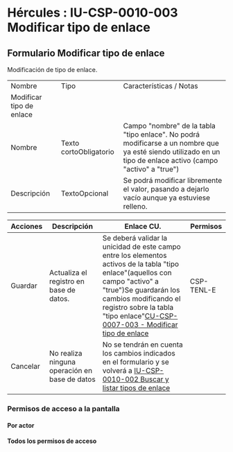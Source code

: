 # Hércules : IU\-CSP\-0010\-003 Modificar tipo de enlace



## Formulario Modificar tipo de enlace

Modificación de tipo de enlace.



|  | | |
| --- | --- | --- |
| Nombre | Tipo | Características / Notas |
| Modificar tipo de enlace | | |
| Nombre | Texto cortoObligatorio | Campo "nombre" de la tabla "tipo enlace". No podrá modificarse a un nombre que ya esté siendo utilizado en un tipo de enlace activo (campo "activo" a "true") |
| Descripción | TextoOpcional | Se podrá modificar libremente el valor, pasando a dejarlo vacío aunque ya estuviese relleno. |



| Acciones | Descripción | Enlace CU. | Permisos |
| --- | --- | --- | --- |
| Guardar | Actualiza el registro en base de datos. | Se deberá validar la unicidad de este campo entre los elementos activos de la tabla "tipo enlace"(aquellos con campo "activo" a "true")Se guardarán los cambios modificando el registro sobre la tabla "tipo enlace"[CU\-CSP\-0007\-003 \- Modificar tipo de enlace](/hercules/sgi-sistema-de-gestion-de-investigacion/requisitos-y-analisis-funcional/analisis-funcional-sgi-hercules/csp-modulo-de-convocatorias-ayudas-solicitudes-proyectos-y-contratos-y-grupos-de-investigacion/csp-casos-de-uso/cu-csp-0007-gestion-de-tipos-de-enlace/cu-csp-0007-003-modificar-tipo-de-enlace.md "/hercules/sgi-sistema-de-gestion-de-investigacion/requisitos-y-analisis-funcional/analisis-funcional-sgi-hercules/csp-modulo-de-convocatorias-ayudas-solicitudes-proyectos-y-contratos-y-grupos-de-investigacion/csp-casos-de-uso/cu-csp-0007-gestion-de-tipos-de-enlace/cu-csp-0007-003-modificar-tipo-de-enlace.md") | CSP\-TENL\-E |
| Cancelar | No realiza ninguna operación en base de datos | No se tendrán en cuenta los cambios indicados en el formulario y se volverá a [IU\-CSP\-0010\-002 Buscar y listar tipos de enlace](/hercules/sgi-sistema-de-gestion-de-investigacion/requisitos-y-analisis-funcional/analisis-funcional-sgi-hercules/csp-modulo-de-convocatorias-ayudas-solicitudes-proyectos-y-contratos-y-grupos-de-investigacion/csp-interfaz-de-usuario/iu-csp-0010-gestion-de-tipos-de-enlace/iu-csp-0010-002-buscar-y-listar-tipos-de-enlace.md "/hercules/sgi-sistema-de-gestion-de-investigacion/requisitos-y-analisis-funcional/analisis-funcional-sgi-hercules/csp-modulo-de-convocatorias-ayudas-solicitudes-proyectos-y-contratos-y-grupos-de-investigacion/csp-interfaz-de-usuario/iu-csp-0010-gestion-de-tipos-de-enlace/iu-csp-0010-002-buscar-y-listar-tipos-de-enlace.md") |  |

  


### Permisos de acceso a la pantalla

#### Por actor

#### Todos los permisos de acceso




